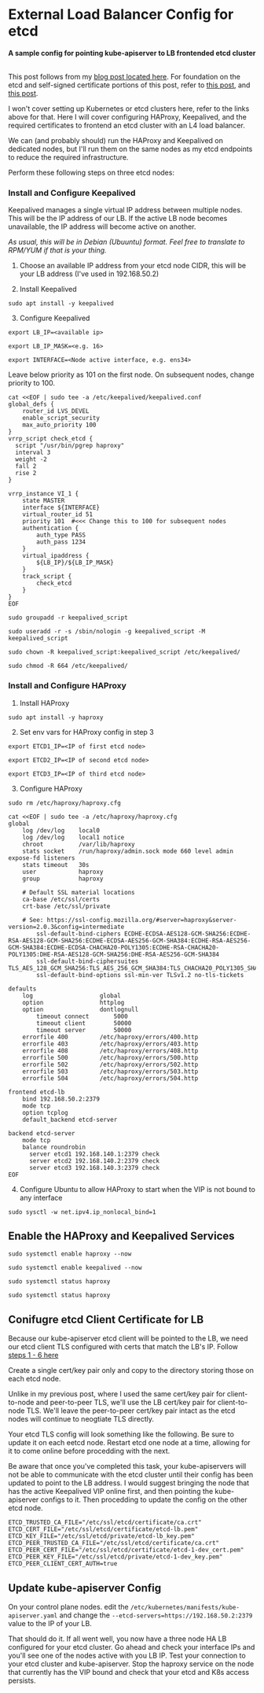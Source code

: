 # External Load Balancer Config for etcd

**A sample config for pointing kube-apiserver to LB frontended etcd cluster**
<br><br>

This post follows from my [blog post located here](https://vrelevant.net/external-etcd-load-balancer-for-kubernetes/). For foundation on the etcd and self-signed certificate 
portions of this post, refer to [this post](https://vrelevant.net/install-etcd-cluster-with-tls/), and [this post](https://vrelevant.net/k8s-stacked-etcd-to-external-zero-downtime/).


I won't cover setting up Kubernetes or etcd clusters here, refer to the links above for that. Here I will cover configuring HAProxy, Keepalived, and the 
required certificates to frontend an etcd cluster with an L4 load balancer.

We can (and probably should) run the HAProxy and Keepalived on dedicated nodes, but I'll run them on the same nodes as my etcd endpoints to reduce the 
required infrastructure.

Perform these following steps on three etcd nodes:

### Install and Configure Keepalived

Keepalived manages a single virtual IP address between multiple nodes. This will be the IP address of our LB. If the active LB node becomes unavailable, 
the IP address will become active on another.

_As usual, this will be in Debian (Ubuuntu) format. Feel free to translate to RPM/YUM if that is your thing._

1. Choose an available IP address from your etcd node CIDR, this will be your LB address (I've used in 192.168.50.2)

2. Install Keepalived

```console
sudo apt install -y keepalived
```

3. Configure Keepalived

```console
export LB_IP=<available ip>
```

```console
export LB_IP_MASK=<e.g. 16>
```

```console
export INTERFACE=<Node active interface, e.g. ens34>
```

Leave below priority as 101 on the first node. On subsequent nodes, change priority to 100.

```console
cat <<EOF | sudo tee -a /etc/keepalived/keepalived.conf
global_defs {
    router_id LVS_DEVEL
    enable_script_security
    max_auto_priority 100
}
vrrp_script check_etcd {
  script "/usr/bin/pgrep haproxy"
  interval 3
  weight -2
  fall 2
  rise 2
}

vrrp_instance VI_1 {
    state MASTER
    interface ${INTERFACE}
    virtual_router_id 51
    priority 101  #<<< Change this to 100 for subsequent nodes
    authentication {
        auth_type PASS
        auth_pass 1234
    }
    virtual_ipaddress {
        ${LB_IP}/${LB_IP_MASK}
    }
    track_script {
        check_etcd
    }
}
EOF
```

```console
sudo groupadd -r keepalived_script

sudo useradd -r -s /sbin/nologin -g keepalived_script -M keepalived_script

sudo chown -R keepalived_script:keepalived_script /etc/keepalived/

sudo chmod -R 664 /etc/keepalived/
```

### Install and Configure HAProxy

1. Install HAProxy

```console
sudo apt install -y haproxy
```

2. Set env vars for HAProxy config in step 3

```console
export ETCD1_IP=<IP of first etcd node>
```

```console
export ETCD2_IP=<IP of second etcd node>
```

```console
export ETCD3_IP=<IP of third etcd node>
```

3. Configure HAProxy

```console
sudo rm /etc/haproxy/haproxy.cfg
```

```console
cat <<EOF | sudo tee -a /etc/haproxy/haproxy.cfg
global
	log /dev/log	local0
	log /dev/log	local1 notice
	chroot          /var/lib/haproxy
	stats socket    /run/haproxy/admin.sock mode 660 level admin expose-fd listeners
	stats timeout   30s
	user            haproxy
	group           haproxy

	# Default SSL material locations
	ca-base /etc/ssl/certs
	crt-base /etc/ssl/private

	# See: https://ssl-config.mozilla.org/#server=haproxy&server-version=2.0.3&config=intermediate
        ssl-default-bind-ciphers ECDHE-ECDSA-AES128-GCM-SHA256:ECDHE-RSA-AES128-GCM-SHA256:ECDHE-ECDSA-AES256-GCM-SHA384:ECDHE-RSA-AES256-GCM-SHA384:ECDHE-ECDSA-CHACHA20-POLY1305:ECDHE-RSA-CHACHA20-POLY1305:DHE-RSA-AES128-GCM-SHA256:DHE-RSA-AES256-GCM-SHA384
        ssl-default-bind-ciphersuites TLS_AES_128_GCM_SHA256:TLS_AES_256_GCM_SHA384:TLS_CHACHA20_POLY1305_SHA256
        ssl-default-bind-options ssl-min-ver TLSv1.2 no-tls-tickets

defaults
	log	                  global
	option	              httplog
	option	              dontlognull
        timeout connect       5000
        timeout client        50000
        timeout server        50000
	errorfile 400         /etc/haproxy/errors/400.http
	errorfile 403         /etc/haproxy/errors/403.http
	errorfile 408         /etc/haproxy/errors/408.http
	errorfile 500         /etc/haproxy/errors/500.http
	errorfile 502         /etc/haproxy/errors/502.http
	errorfile 503         /etc/haproxy/errors/503.http
	errorfile 504         /etc/haproxy/errors/504.http

frontend etcd-lb
    bind 192.168.50.2:2379
    mode tcp
    option tcplog
    default_backend etcd-server

backend etcd-server
    mode tcp
    balance roundrobin
      server etcd1 192.168.140.1:2379 check
      server etcd2 192.168.140.2:2379 check
      server etcd3 192.168.140.3:2379 check
EOF
```

4. Configure Ubuntu to allow HAProxy to start when the VIP is not bound to any interface

```console
sudo sysctl -w net.ipv4.ip_nonlocal_bind=1
```

## Enable the HAProxy and Keepalived Services

```console
sudo systemctl enable haproxy --now
```

```console
sudo systemctl enable keepalived --now
```

```console
sudo systemctl status haproxy
```

```console
sudo systemctl status haproxy
```

## Conifugre etcd Client Certificate for LB

Because our kube-apiserver etcd client will be pointed to the LB, we need our etcd client TLS configured with certs that match the LB's IP. Follow 
[steps 1 - 6 here](https://github.com/n8sOrganization/Convert_K8s_Cluster_External_etcd/blob/main/README.md#create-external-etcd-cluster-certs) 

Create a single cert/key pair only and copy to the directory storing those on each etcd node.

Unlike in my previous post, where I used the same cert/key pair for client-to-node and peer-to-peer TLS, we'll use the LB cert/key pair for 
client-to-node TLS. We'll leave the peer-to-peer cert/key pair intact as the etcd nodes will continue to neogtiate TLS directly.

Your etcd TLS config will look something like the following. Be sure to update it on each eetcd node. Restart etcd one node at a time, allowing for it 
to come online before procedding with the next. 

Be aware that once you've completed this task, your kube-apiservers will not be able to communicate with the etcd cluster until their config has 
been updated to point to the LB address. I would suggest bringing the node that has the active Keepalived VIP online first, and then pointing the 
kube-apiserver configs to it. Then procedding to update the config on the other etcd node.

```console
ETCD_TRUSTED_CA_FILE="/etc/ssl/etcd/certificate/ca.crt"
ETCD_CERT_FILE="/etc/ssl/etcd/certificate/etcd-lb.pem"
ETCD_KEY_FILE="/etc/ssl/etcd/private/etcd-lb_key.pem"
ETCD_PEER_TRUSTED_CA_FILE="/etc/ssl/etcd/certificate/ca.crt"
ETCD_PEER_CERT_FILE="/etc/ssl/etcd/certificate/etcd-1-dev_cert.pem"
ETCD_PEER_KEY_FILE="/etc/ssl/etcd/private/etcd-1-dev_key.pem"
ETCD_PEER_CLIENT_CERT_AUTH=true
```

## Update kube-apiserver Config

On your control plane nodes. edit the `/etc/kubernetes/manifests/kube-apiserver.yaml` and change the `--etcd-servers=https://192.168.50.2:2379` value 
to the IP of your LB.

That should do it. If all went well, you now have a three node HA LB configured for your etcd cluster. Go ahead and check your interface IPs and 
you'll see one of the nodes active with you LB IP. Test your connection to your etcd cluster and kube-apiserver. Stop the haproxy service on the node 
that currently has the VIP bound and check that your etcd and K8s access persists.
